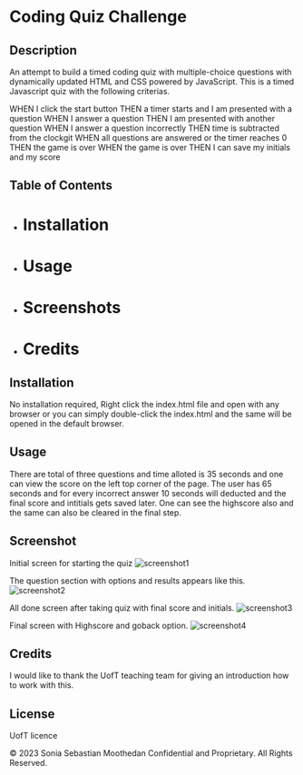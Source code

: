 # Coding Quiz Challenge


## Description
An attempt to build a timed coding quiz with multiple-choice questions with dynamically updated HTML and CSS powered by JavaScript. This is a timed Javascript quiz with the following criterias.

WHEN I click the start button
THEN a timer starts and I am presented with a question
WHEN I answer a question
THEN I am presented with another question
WHEN I answer a question incorrectly
THEN time is subtracted from the clockgit 
WHEN all questions are answered or the timer reaches 0
THEN the game is over
WHEN the game is over
THEN I can save my initials and my score


## Table of Contents
- # Installation
- # Usage
- # Screenshots
- # Credits


## Installation
No installation required, Right click the index.html file and open with any browser or you can simply double-click the index.html and the same will be opened in the default browser.


## Usage
There are total of three questions and time alloted is 35 seconds and one can view the score on the left top corner of the page. 
The user has 65 seconds and for every incorrect answer 10 seconds will deducted and the final score and intitials gets saved later.
One can see the highscore also and the same can also be cleared in the final step.

## Screenshot

Initial screen for starting the quiz
![screenshot1](https://github.com/soniasebastian/Coding-quiz-challenge/assets/130253087/0c4fb59a-8cf9-4cdf-9512-96e270683aac)


The question section with options and results appears like this.
![screenshot2](https://github.com/soniasebastian/Coding-quiz-challenge/assets/130253087/2f121812-ff67-4492-961b-672baac40b69)


All done screen after taking quiz with final score and initials.
![screenshot3](https://github.com/soniasebastian/Coding-quiz-challenge/assets/130253087/0303d5b9-889c-436c-a9ba-e29d90b7f73c)


Final screen with Highscore and goback option.
![screenshot4](https://github.com/soniasebastian/Coding-quiz-challenge/assets/130253087/75cdd6ab-264a-403a-86f7-8b5a7123beba)

## Credits
I would like to thank the UofT teaching team for giving an introduction how to work with this. 

## License
UofT licence


© 2023 Sonia Sebastian Moothedan Confidential and Proprietary. All Rights Reserved.


